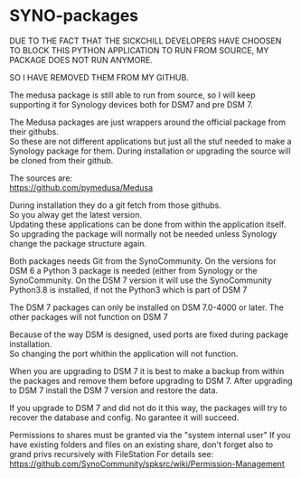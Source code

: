 # SYNO-packages
DUE TO THE FACT THAT THE SICKCHILL DEVELOPERS HAVE CHOOSEN TO BLOCK THIS PYTHON APPLICATION TO RUN FROM SOURCE, MY PACKAGE DOES NOT RUN ANYMORE.

SO I HAVE REMOVED THEM FROM MY GITHUB.

The medusa package is still able to run from source, so I will keep supporting it for Synology devices both for DSM7 and pre DSM 7.

The Medusa packages are just wrappers around the official package from their githubs.  
So these are not different applications but just all the stuf needed to make a Synology package for them.
During installation or upgrading the source will be cloned from their github.

The sources are:  
https://github.com/pymedusa/Medusa  

During installation they do a git fetch from those githubs.  
So you alway get the latest version.  
Updating these applications can be done from within the application itself.
So upgrading the package will normally not be needed unless Synology change the package structure again.

Both packages needs Git from the SynoCommunity.
On the versions for DSM 6 a Python 3 package is needed (either from Synology or the SynoCommunity.
On the DSM 7 version it will use the SynoCommunity Python3.8 is installed, if not the Python3 which is part of DSM 7

The DSM 7 packages can only be installed on DSM 7.0-4000 or later.
The other packages will not function on DSM 7
  
Because of the way DSM is designed, used ports are fixed during package installation.  
So changing the port whithin the application will not function.

When you are upgrading to DSM 7 it is best to make a backup from within the packages and remove them before upgrading to DSM 7.
After upgrading to DSM 7 install the DSM 7 version and restore the data.

If you upgrade to DSM 7 and did not do it this way, the packages will try to recover the database and config.
No garantee it will succeed.

Permissions to shares must be granted via the "system internal user"
If you have existing folders and files on an existing share, don't forget also to grand privs recursively with FileStation
For details see:
https://github.com/SynoCommunity/spksrc/wiki/Permission-Management
